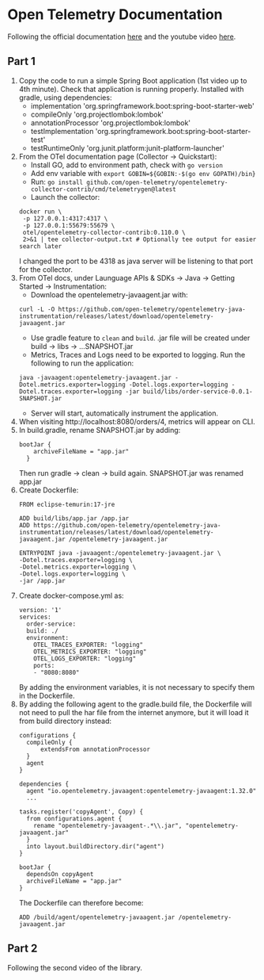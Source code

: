 # Open Telemetry Documentation

Following the official documentation [here](https://opentelemetry.io/docs/collector/quick-start/#:~:text=Launch%20the%20Collector%3A%20docker%20run%20%20-p%20127.0.0.1%3A4317%3A4317,%23%20Optionally%20tee%20output%20for%20easier%20search%20later) and the youtube video [here](https://www.youtube.com/watch?v=H9bAMRmaaxk&list=LL&index=1&t=390s).

## Part 1

1. Copy the code to run a simple Spring Boot application (1st video up to 4th minute). Check that application is running properly. Installed with gradle, using dependencies:
   - implementation 'org.springframework.boot:spring-boot-starter-web'
   - compileOnly 'org.projectlombok:lombok'
   - annotationProcessor 'org.projectlombok:lombok'
   - testImplementation 'org.springframework.boot:spring-boot-starter-test'
   - testRuntimeOnly 'org.junit.platform:junit-platform-launcher'
2. From the OTel documentation page (Collector -> Quickstart):
    - Install GO, add to environment path, check with `go version`
    - Add env variable with `export GOBIN=${GOBIN:-$(go env GOPATH)/bin}`
    - Run: `go install github.com/open-telemetry/opentelemetry-collector-contrib/cmd/telemetrygen@latest`
    - Launch the collector: 
   ```
   docker run \
    -p 127.0.0.1:4317:4317 \
    -p 127.0.0.1:55679:55679 \
    otel/opentelemetry-collector-contrib:0.110.0 \
    2>&1 | tee collector-output.txt # Optionally tee output for easier search later
    ```
   I changed the port to be 4318 as java server will be listening to that port for the collector.
3. From OTel docs, under Launguage APIs & SDKs -> Java -> Getting Started -> Instrumentation: 
    - Download the opentelemetry-javaagent.jar with: 
   ```
   curl -L -O https://github.com/open-telemetry/opentelemetry-java-instrumentation/releases/latest/download/opentelemetry-javaagent.jar
   ```
   - Use gradle feature to `clean` and `build`. .jar file will be created under build -> libs -> ...SNAPSHOT.jar
   - Metrics, Traces and Logs need to be exported to logging. Run the following to run the application:
   ```
   java -javaagent:opentelemetry-javaagent.jar -Dotel.metrics.exporter=logging -Dotel.logs.exporter=logging -Dotel.traces.exporter=logging -jar build/libs/order-service-0.0.1-SNAPSHOT.jar
    ```
   - Server will start, automatically instrument the application.
4. When visiting http://localhost:8080/orders/4, metrics will appear on CLI.
5. In build.gradle, rename SNAPSHOT.jar by adding:
   ```
   bootJar {
       archiveFileName = "app.jar"
     }
   ```
   Then run gradle -> clean -> build again. SNAPSHOT.jar was renamed app.jar
6. Create Dockerfile:
   ```
   FROM eclipse-temurin:17-jre
   
   ADD build/libs/app.jar /app.jar
   ADD https://github.com/open-telemetry/opentelemetry-java-instrumentation/releases/latest/download/opentelemetry-javaagent.jar /opentelemetry-javaagent.jar
   
   ENTRYPOINT java -javaagent:/opentelemetry-javaagent.jar \
   -Dotel.traces.exporter=logging \
   -Dotel.metrics.exporter=logging \
   -Dotel.logs.exporter=logging \
   -jar /app.jar
   ```
7. Create docker-compose.yml as:
   ```
   version: '1'
   services:
     order-service:
     build: ./
     environment:
       OTEL_TRACES_EXPORTER: "logging"
       OTEL_METRICS_EXPORTER: "logging"
       OTEL_LOGS_EXPORTER: "logging"
       ports:
       - "8080:8080"
   ```
   By adding the environment variables, it is not necessary to specify them in the Dockerfile.
8. By adding the following agent to the gradle.build file, the Dockerfile will not need to pull the har file from the internet anymore, but it will load it from build directory instead:
   ```
   configurations {
     compileOnly {
         extendsFrom annotationProcessor
     }
     agent
   } 
   ```
   ```
   dependencies {
     agent "io.opentelemetry.javaagent:opentelemetry-javaagent:1.32.0"
     ...
   ```
   ```
   tasks.register('copyAgent', Copy) {
     from configurations.agent {
       rename "opentelemetry-javaagent-.*\\.jar", "opentelemetry-javaagent.jar"
     }
     into layout.buildDirectory.dir("agent")
   }
   ```
   ```
   bootJar {
     dependsOn copyAgent 
     archiveFileName = "app.jar"
   }
   ```
   The Dockerfile can therefore become: 
   ```
   ADD /build/agent/opentelemetry-javaagent.jar /opentelemetry-javaagent.jar
   ```
   
## Part 2

Following the second video of the library.
